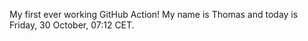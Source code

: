 My first ever working GitHub Action!
My name is Thomas and today is Friday, 30 October, 07:12 CET. 
